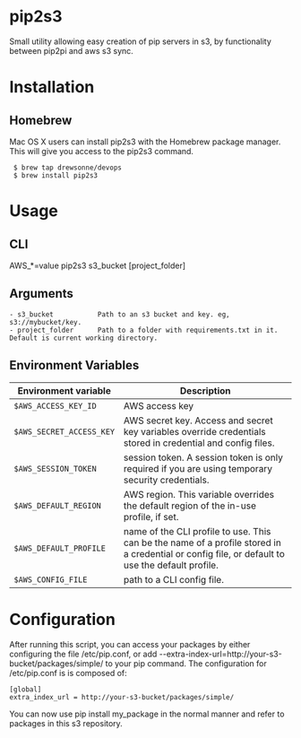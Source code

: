 # pip2s3

Small utility allowing easy creation of pip servers in s3, by functionality between pip2pi and aws s3 sync.

# Installation

## Homebrew
Mac OS X users can install pip2s3 with the Homebrew package manager. This will give you access to the pip2s3 command.

     $ brew tap drewsonne/devops
     $ brew install pip2s3
     
# Usage

## CLI
   AWS_*=value pip2s3 s3_bucket [project_folder]


## Arguments
 
    - s3_bucket           Path to an s3 bucket and key. eg, s3://mybucket/key.
    - project_folder      Path to a folder with requirements.txt in it. Default is current working directory.

## Environment Variables
 
 Environment variable     | Description          
--------------------------|----------------------
 `$AWS_ACCESS_KEY_ID`      | AWS access key 
 `$AWS_SECRET_ACCESS_KEY`  | AWS secret key. Access and secret key variables override credentials stored in credential and config files. 
 `$AWS_SESSION_TOKEN`      | session token. A session token is only required if you are using temporary security credentials.
 `$AWS_DEFAULT_REGION`     | AWS region. This variable overrides the default region of the in-use profile, if set.
 `$AWS_DEFAULT_PROFILE`    | name of the CLI profile to use. This can be the name of a profile stored in a credential or config file, or default to use the default profile. 
 `$AWS_CONFIG_FILE`        | path to a CLI config file.

# Configuration
After running this script, you can access your packages by either configuring the file
/etc/pip.conf, or add --extra-index-url=http://your-s3-bucket/packages/simple/ to your pip
command. The configuration for /etc/pip.conf is is composed of:

    [global]
    extra_index_url = http://your-s3-bucket/packages/simple/

You can now use pip install my_package in the normal manner and refer to packages in this s3 repository.
